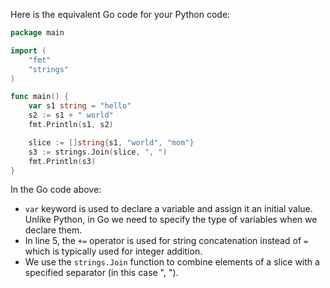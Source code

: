  Here is the equivalent Go code for your Python code:

```Go
package main

import (
	"fmt"
	"strings"
)

func main() {
	var s1 string = "hello"
	s2 := s1 + " world"
	fmt.Println(s1, s2)

	slice := []string{s1, "world", "mom"}
	s3 := strings.Join(slice, ", ")
	fmt.Println(s3)
}
```

In the Go code above:
- `var` keyword is used to declare a variable and assign it an initial value. Unlike Python, in Go we need to specify the type of variables when we declare them.
- In line 5, the `+=` operator is used for string concatenation instead of `=` which is typically used for integer addition.
- We use the `strings.Join` function to combine elements of a slice with a specified separator (in this case ", ").
